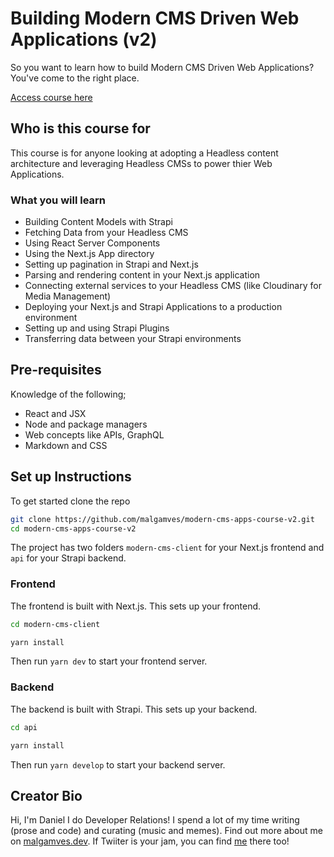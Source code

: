 # Building Modern CMS Driven Web Applications (v2)

So you want to learn how to build Modern CMS Driven Web Applications? You've come to the right place. 

[Access course here]()

## Who is this course for

This course is for anyone looking at adopting a Headless content architecture and leveraging Headless CMSs to power thier Web Applications.

### What you will learn
- Building Content Models with Strapi
- Fetching Data from your Headless CMS
- Using React Server Components
- Using the Next.js App directory
- Setting up pagination in Strapi and Next.js
- Parsing and rendering content in your Next.js application
- Connecting external services to your Headless CMS (like Cloudinary for Media Management)
- Deploying your Next.js and Strapi Applications to a production environment
- Setting up and using Strapi Plugins
- Transferring data between your Strapi environments

## Pre-requisites
Knowledge of the following;
- React and JSX 
- Node and package managers
- Web concepts like APIs, GraphQL
- Markdown and CSS

## Set up Instructions

To get started clone the repo
```bash
git clone https://github.com/malgamves/modern-cms-apps-course-v2.git
cd modern-cms-apps-course-v2
```

The project has two folders `modern-cms-client` for your Next.js frontend and `api` for your Strapi backend.


### Frontend
The frontend is built with Next.js. This sets up your frontend.
```bash
cd modern-cms-client

yarn install
```

Then run `yarn dev` to start your frontend server.

### Backend
The backend is built with Strapi. This sets up your backend.
```bash
cd api

yarn install
```

Then run `yarn develop` to start your backend server.


## Creator Bio
Hi, I'm Daniel I do Developer Relations! I spend a lot of my time writing (prose and code) and curating (music and memes). Find out more about me on [malgamves.dev](https://malgamves.dev). If Twiiter is your jam, you can find [me](https://github.com/malgamves) there too!
